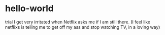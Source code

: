 # hello-world
trial
I get very irritated when Netflix asks me if I am still there.  (I feel like netflixs is telling me to get off my ass and stop watching TV, in a loving way)
